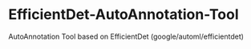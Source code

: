 # EfficientDet-AutoAnnotation-Tool
AutoAnnotation Tool based on EfficientDet (google/automl/efficientdet)
